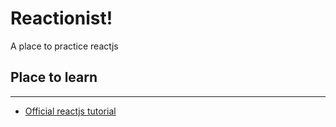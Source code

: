 # Reactionist!
A place to practice reactjs

## Place to learn
---

* [Official reactjs tutorial](https://reactjs.org/tutorial/tutorial.html)
